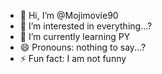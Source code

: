 - 👋 Hi, I’m @Mojimovie90
- 👀 I’m interested in everything...?
- 🌱 I’m currently learning PY
- 😄 Pronouns:  nothing to say...?
- ⚡ Fun fact: I am not funny

<!---
Mojimovie90/Mojimovie90 is a ✨ special ✨ repository because its `README.md` (this file) appears on your GitHub profile.
You can click the Preview link to take a look at your changes.
--->
